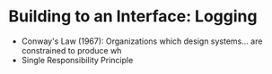 # Building to an Interface: Logging

* Conway's Law (1967): Organizations which design systems... are constrained to produce wh
* Single Responsibility Principle